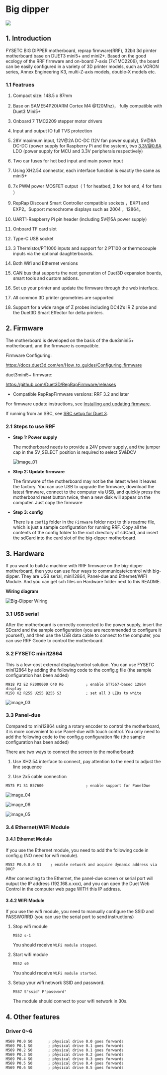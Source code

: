 # Big dipper

![](images/Big-Dipper.png)

## 1. Introduction

FYSETC BIG DIPPER motherboard, reprap firmware(RRF), 32bit 3d pirnter motherboard base on DUET3 mini5+ and mini2+. Based on the good ecology of the RRF firmware and on-board 7-axis (7xTMC2209), the board can be easily configured in a variety of 3D printer models, such as VORON series, Annex Engineering K3, multi-Z-axis models, double-X models etc.

### 1.1 Featrues

1. Compact size: 148.5 x 87mm

2. Base on SAME54P20(ARM Cortex M4 @120Mhz)， fully compatible with Duet3 Mini5+

3. Onboard 7 TMC2209 stepper motor drivers

4. Input and output IO full TVS protection

5. 28V maximum input, 12V@2A DC-DC (12V fan power supply), 5V@8A DC-DC (power supply for Raspberry Pi  and the system), two 3.3V@0.6A LDO (power supply for MCU and 3.3V peripherals respectively)

6. Two car fuses for hot bed input and main power input

7. Using XH2.54 connector, each interface function is exactly the same as mini5+

8. 7x PWM power MOSFET output（ 1 for heatbed, 2 for hot end, 4 for fans ）

9. RepRap Discount Smart Controller compatible sockets ，EXP1 and EXP2。Support monochrome displays such as 2004 ，12864。

10. UART1-Raspberry Pi pin header (including 5V@5A power supply)

11. Onboard TF card slot

12. Type-C USB socket

13. 3 Thermistor/PT1000 inputs and support for 2 PT100 or thermocouple inputs via the optional daughterboards.

14. Both Wifi and Ethernet versions

16. CAN bus that supports the next generation of Duet3D expansion boards, smart tools and 
      custom addons.
    
16. Set up your printer and update the firmware through the web interface.

17. All common 3D printer geometries are supported

18.  Support for a wide range of Z probes including DC42’s IR Z probe and the Duet3D Smart Effector for delta printers.

## 2. Firmware

The motherboard is developed on the basis of the due3mini5+ motherboard, and the firmware is compatible. 

Firmware Configuring:

https://docs.duet3d.com/en/How_to_guides/Configuring_firmware

duet3mini5+ firmware:

https://github.com/Duet3D/RepRapFirmware/releases

- Compatible RepRapFirmware versions: RRF 3.2 and later

For firmware update instructions, see [Installing and updating firmware](https://docs.duet3d.com/User_manual/RepRapFirmware/Updating_firmware).

If running from an SBC, see [SBC setup for Duet 3](https://docs.duet3d.com/User_manual/Machine_configuration/SBC_setup).

### 2.1 Steps to use RRF

- **Step 1: Power supply**

  The motherboard needs to provide a 24V power supply, and the jumper cap in the 5V_SELECT position is required to select 5V&DCV

  ![image_01](images/image_01.png)

- **Step 2: Update firmware**

  The firmware of the motherboard may not be the latest when it leaves the factory. You can use USB to upgrade the firmware, download the latest firmware, connect to the computer via USB, and quickly press the motherboard reset button twice, then a new disk will appear on the computer. Just copy the firmware

- **Step 3: config**

  There is a `config` folder in the `Firmware` folder next to this readme file, which is just a sample configuration for running RRF. Copy all the contents of the config folder to the root directory of sdCard, and insert the sdCard into the card slot of the big-dipper motherboard.

## 3. Hardware

If you want to build a machine with RRF firmware on the big-dipper motherboard, then you can use four ways to communicate/control with big-dipper. They are USB serial, mini12864, Panel-due and Ethernet/WIFI Module. And you can get sch files on Hardware folder next to this README.

**Wiring diagram**

![Big-Dipper Wiring](images/Big-Dipper%20Wiring.png)

### 3.1 USB serial

After the motherboard is correctly connected to the power supply, insert the SDcard and the sample configuration (you are recommended to configure it yourself), and then use the USB data cable to connect to the computer, you can use RRF Gcode to control the motherboard.

### 3.2 FYSETC mini12864

This is a low-cost external display/control solution. You can use FYSETC mini12864 by adding the following code to the config.g file (the sample configuration has been added)

```
M918 P2 E2 F2000000 C40 R6			; enable ST7567-based 12864 display
M150 X2 R255 U255 B255 S3			; set all 3 LEDs to white
```

![image_03](images/image_03.bmp)



### 3.3 Panel-due

Compared to mini12864 using a rotary encoder to control the motherboard, it is more convenient to use Panel-due with touch control. You only need to add the following code to the config.g configuration file (the sample configuration has been added)

There are two ways to connect the screen to the motherboard:

1. Use XH2.54 interface to connect, pay attention to the need to adjust the line sequence

2. Use 2x5 cable connection

```
M575 P1 S1 B57600                   ; enable support for PanelDue
```

![image_04](images/image_04.bmp)

![image_06](images/image_06.bmp)

![image_05](images/image_05.bmp)



### 3.4 Ethernet/WIFI Module

#### 3.4.1 Ethernet Module

If you use the Ethernet module, you need to add the following code in config.g (NO need for wifi module).

```
M552 P0.0.0.0 S1    ; enable network and acquire dynamic address via DHCP
```

After connecting to the Ethernet, the panel-due screen or serial port will output the IP address (192.168.x.xxx), and you can open the Duet Web Control in the computer web page WITH this IP address.

#### 3.4.2 WIFI Module

If you use the wifi module, you need to manually configure the SSID and PASSWORRD (you can use the serial port to send instructions)

1. Stop wifi module

   ```
   M552 s-1
   ```

   You should receive `WiFi module stopped`.

2. Start wifi module

   ```
   M552 s0
   ```

   You should receive `WiFi module started`.

3. Setup your wifi network SSID and password.

   ```
   M587 S"ssid" P"password"
   ```

   The module should connect to your wifi network in 30s.

## 4. Other features

### Driver 0~6

```
M569 P0.0 S0       ; physical drive 0.0 goes forwards
M569 P0.1 S0       ; physical drive 0.1 goes forwards
M569 P0.2 S0       ; physical drive 0.1 goes forwards
M569 P0.3 S0       ; physical drive 0.2 goes forwards
M569 P0.4 S0       ; physical drive 0.3 goes forwards
M569 P0.5 S0       ; physical drive 0.4 goes forwards
M569 P0.6 S0       ; physical drive 0.5 goes forwards
```

